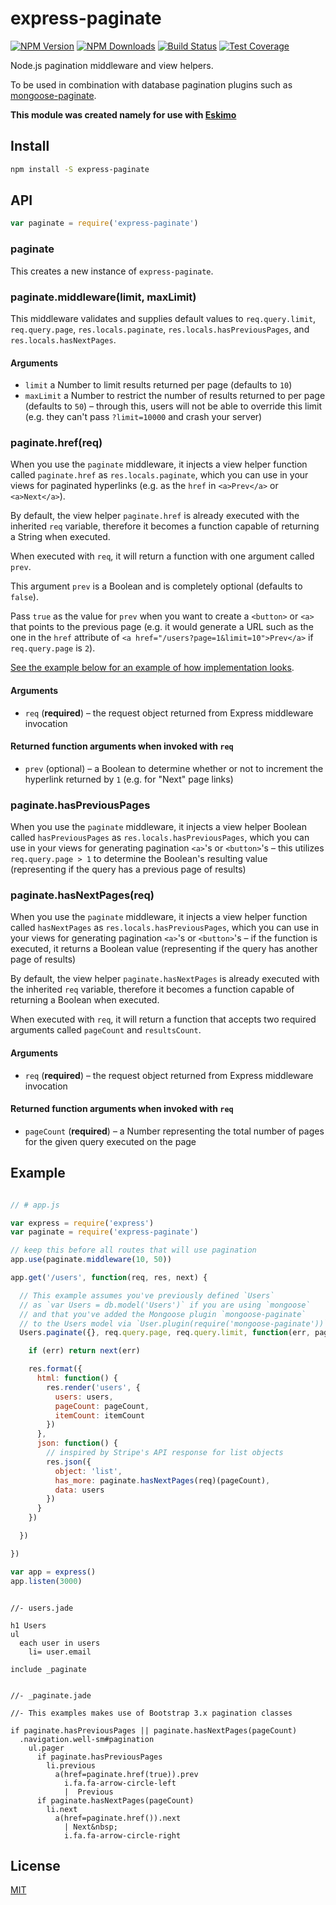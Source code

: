 
# express-paginate

[![NPM Version][npm-image]][npm-url]
[![NPM Downloads][downloads-image]][downloads-url]
[![Build Status][travis-image]][travis-url]
[![Test Coverage][coveralls-image]][coveralls-url]

Node.js pagination middleware and view helpers.

To be used in combination with database pagination plugins such as [mongoose-paginate](https://github.com/edwardhotchkiss/mongoose-paginate).

**This module was created namely for use with [Eskimo](http://eskimo.io)**



## Install

```bash
npm install -S express-paginate
```



## API

```js
var paginate = require('express-paginate')
```

### paginate

This creates a new instance of `express-paginate`.


### paginate.middleware(limit, maxLimit)

This middleware validates and supplies default values to `req.query.limit`, `req.query.page`, `res.locals.paginate`, `res.locals.hasPreviousPages`, and `res.locals.hasNextPages`.

#### Arguments

* `limit` a Number to limit results returned per page (defaults to `10`)
* `maxLimit` a Number to restrict the number of results returned to per page (defaults to `50`) &ndash; through this, users will not be able to override this limit (e.g. they can't pass `?limit=10000` and crash your server)


### paginate.href(req)

When you use the `paginate` middleware, it injects a view helper function called `paginate.href` as `res.locals.paginate`, which you can use in your views for paginated hyperlinks (e.g. as the `href` in `<a>Prev</a>` or `<a>Next</a>`).

By default, the view helper `paginate.href` is already executed with the inherited `req` variable, therefore it becomes a function capable of returning a String when executed.

When executed with `req`, it will return a function with one argument called `prev`.

This argument `prev` is a Boolean and is completely optional (defaults to `false`).

Pass `true` as the value for `prev` when you want to create a `<button>` or `<a>` that points to the previous page (e.g. it would generate a URL such as the one in the `href` attribute of `<a href="/users?page=1&limit=10">Prev</a>` if `req.query.page` is `2`).

[See the example below for an example of how implementation looks](#example).

#### Arguments

* `req` (**required**) &ndash; the request object returned from Express middleware invocation

#### Returned function arguments when invoked with `req`

* `prev` (optional) &ndash; a Boolean to determine whether or not to increment the hyperlink returned by `1` (e.g. for "Next" page links)


### paginate.hasPreviousPages

When you use the `paginate` middleware, it injects a view helper Boolean called `hasPreviousPages` as `res.locals.hasPreviousPages`, which you can use in your views for generating pagination `<a>`'s or `<button>`'s &ndash; this utilizes `req.query.page > 1` to determine the Boolean's resulting value (representing if the query has a previous page of results)


### paginate.hasNextPages(req)

When you use the `paginate` middleware, it injects a view helper function called `hasNextPages` as `res.locals.hasPreviousPages`, which you can use in your views for generating pagination `<a>`'s or `<button>`'s &ndash; if the function is executed, it returns a Boolean value (representing if the query has another page of results)

By default, the view helper `paginate.hasNextPages` is already executed with the inherited `req` variable, therefore it becomes a function capable of returning a Boolean when executed.

When executed with `req`, it will return a function that accepts two required arguments called `pageCount` and `resultsCount`.

#### Arguments

* `req` (**required**) &ndash; the request object returned from Express middleware invocation

#### Returned function arguments when invoked with `req`

* `pageCount` (**required**) &ndash; a Number representing the total number of pages for the given query executed on the page



## Example

```js

// # app.js

var express = require('express')
var paginate = require('express-paginate')

// keep this before all routes that will use pagination
app.use(paginate.middleware(10, 50))

app.get('/users', function(req, res, next) {

  // This example assumes you've previously defined `Users`
  // as `var Users = db.model('Users')` if you are using `mongoose`
  // and that you've added the Mongoose plugin `mongoose-paginate`
  // to the Users model via `User.plugin(require('mongoose-paginate'))`
  Users.paginate({}, req.query.page, req.query.limit, function(err, pageCount, users, itemCount) {

    if (err) return next(err)

    res.format({
      html: function() {
        res.render('users', {
          users: users,
          pageCount: pageCount,
          itemCount: itemCount
        })
      },
      json: function() {
        // inspired by Stripe's API response for list objects
        res.json({
          object: 'list',
          has_more: paginate.hasNextPages(req)(pageCount),
          data: users
        })
      }
    })

  })

})

var app = express()
app.listen(3000)
```

```jade

//- users.jade

h1 Users
ul
  each user in users
    li= user.email

include _paginate
```

```jade

//- _paginate.jade

//- This examples makes use of Bootstrap 3.x pagination classes

if paginate.hasPreviousPages || paginate.hasNextPages(pageCount)
  .navigation.well-sm#pagination
    ul.pager
      if paginate.hasPreviousPages
        li.previous
          a(href=paginate.href(true)).prev
            i.fa.fa-arrow-circle-left
            |  Previous
      if paginate.hasNextPages(pageCount)
        li.next
          a(href=paginate.href()).next
            | Next&nbsp;
            i.fa.fa-arrow-circle-right
```

## License

[MIT](LICENSE)

[npm-image]: https://img.shields.io/npm/v/express-paginate.svg?style=flat
[npm-url]: https://npmjs.org/package/express-paginate
[travis-image]: https://img.shields.io/travis/expressjs/express-paginate.svg?style=flat
[travis-url]: https://travis-ci.org/expressjs/express-paginate
[coveralls-image]: https://img.shields.io/coveralls/expressjs/express-paginate.svg?style=flat
[coveralls-url]: https://coveralls.io/r/expressjs/express-paginate?branch=master
[downloads-image]: http://img.shields.io/npm/dm/express-paginate.svg?style=flat
[downloads-url]: https://npmjs.org/package/express-paginate
